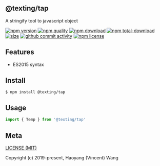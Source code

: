 ## @texting/tap

A stringify tool to javascript object

[![npm version][npm-image]][npm-url]
[![npm quality][quality-image]][quality-url]
[![npm download][download-image]][npm-url]
[![npm total-download][total-download-image]][npm-url]
[![size][size]][size-url]
[![github commit activity][commit-image]][github-url]
[![npm license][license-image]][npm-url]

## Features

- ES2015 syntax

## Install

```console
$ npm install @texting/tap
```

## Usage

```js
import { Temp } from '@texting/tap'
```

## Meta

[LICENSE (MIT)](/LICENSE)

Copyright (c) 2019-present, Haoyang (Vincent) Wang

[//]: <> (Shields)

[npm-image]: https://img.shields.io/npm/v/@texting/tap.svg?style=flat-square

[quality-image]: http://npm.packagequality.com/shield/@texting/tap.svg?style=flat-square

[download-image]: https://img.shields.io/npm/dm/@texting/tap.svg?style=flat-square

[total-download-image]:https://img.shields.io/npm/dt/@texting/tap.svg?style=flat-square

[license-image]: https://img.shields.io/npm/l/@texting/tap.svg?style=flat-square

[commit-image]: https://img.shields.io/github/commit-activity/y/hoyeungw/@texting/tap?style=flat-square

[size]: https://packagephobia.now.sh/badge?p=@texting/tap

[//]: <> (Link)

[npm-url]: https://npmjs.org/package/@texting/tap

[quality-url]: http://packagequality.com/#?package=@texting/tap

[github-url]: https://github.com/hoyeungw/@texting/tap

[size-url]: https://packagephobia.now.sh/result?p=@texting/tap
